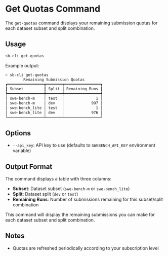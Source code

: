 # Get Quotas Command

The `get-quotas` command displays your remaining submission quotas for each dataset subset and split combination.

## Usage

```bash
sb-cli get-quotas
```

Example output:
```bash
> sb-cli get-quotas
        Remaining Submission Quotas
┏━━━━━━━━━━━━━━━━┳━━━━━━━┳━━━━━━━━━━━━━━━━┓
┃ Subset         ┃ Split ┃ Remaining Runs ┃
┡━━━━━━━━━━━━━━━━╇━━━━━━━╇━━━━━━━━━━━━━━━━┩
│ swe-bench-m    │ test  │              1 │
│ swe-bench-m    │ dev   │            997 │
│ swe-bench_lite │ test  │              1 │
│ swe-bench_lite │ dev   │            976 │
└────────────────┴───────┴────────────────┘
```

## Options

- `--api_key`: API key to use (defaults to `SWEBENCH_API_KEY` environment variable)

## Output Format

The command displays a table with three columns:
- **Subset**: Dataset subset (`swe-bench-m` or `swe-bench_lite`)
- **Split**: Dataset split (`dev` or `test`)
- **Remaining Runs**: Number of submissions remaining for this subset/split combination

This command will display the remaining submissions you can make for each dataset subset and split combination.

## Notes
- Quotas are refreshed periodically according to your subscription level
